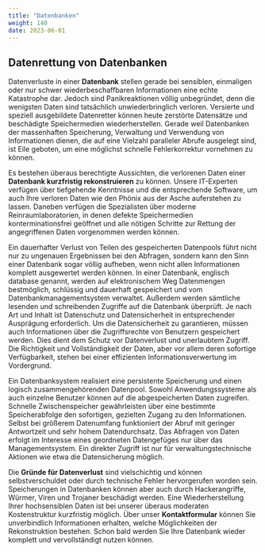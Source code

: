 ```yaml
---
title: "Datenbanken"
weight: 140
date: 2023-06-01
---
```


## Datenrettung von Datenbanken

Datenverluste in einer **Datenbank** stellen gerade bei sensiblen, einmaligen oder nur schwer wiederbeschaffbaren Informationen eine echte Katastrophe dar. Jedoch sind Panikreaktionen völlig unbegründet, denn die wenigsten Daten sind tatsächlich unwiederbringlich verloren. Versierte und speziell ausgebildete Datenretter können heute zerstörte Datensätze und beschädigte Speichermedien wiederherstellen. Gerade weil Datenbanken der massenhaften Speicherung, Verwaltung und Verwendung von Informationen dienen, die auf eine Vielzahl paralleler Abrufe ausgelegt sind, ist Eile geboten, um eine möglichst schnelle Fehlerkorrektur vornehmen zu können.

Es bestehen überaus berechtigte Aussichten, die verlorenen Daten einer **Datenbank kurzfristig rekonstruieren** zu können. Unsere IT-Experten verfügen über tiefgehende Kenntnisse und die entsprechende Software, um auch Ihre verloren Daten wie den Phönix aus der Asche auferstehen zu lassen. Daneben verfügen die Spezialisten über moderne Reinraumlaboratorien, in denen defekte Speichermedien konterminationsfrei geöffnet und alle nötigen Schritte zur Rettung der angegriffenen Daten vorgenommen werden können.

Ein dauerhafter Verlust von Teilen des gespeicherten Datenpools führt nicht nur zu ungenauen Ergebnissen bei den Abfragen, sondern kann den Sinn einer Datenbank sogar völlig aufheben, wenn nicht allen Informationen komplett ausgewertet werden können. In einer Datenbank, englisch database genannt, werden auf elektronischem Weg Datenmengen bestmöglich, schlüssig und dauerhaft gespeichert und vom Datenbankmanagementsystem verwaltet. Außerdem werden sämtliche lesenden und schreibenden Zugriffe auf die Datenbank überprüft. Je nach Art und Inhalt ist Datenschutz und Datensicherheit in entsprechender Ausprägung erforderlich. Um die Datensicherheit zu garantieren, müssen auch Informationen über die Zugriffsrechte von Benutzern gespeichert werden. Dies dient dem Schutz vor Datenverlust und unerlaubtem Zugriff. Die Richtigkeit und Vollständigkeit der Daten, aber vor allem deren sofortige Verfügbarkeit, stehen bei einer effizienten Informationsverwertung im Vordergrund.

Ein Datenbanksystem realisiert eine persistente Speicherung und einen logisch zusammengehörenden Datenpool. Sowohl Anwendungssysteme als auch einzelne Benutzer können auf die abgespeicherten Daten zugreifen. Schnelle Zwischenspeicher gewährleisten über eine bestimmte Speicherabfolge den sofortigen, gezielten Zugang zu den Informationen. Selbst bei größerem Datenumfang funktioniert der Abruf mit geringer Antwortzeit und sehr hohem Datendurchsatz. Das Abfragen von Daten erfolgt im Interesse eines geordneten Datengefüges nur über das Managementsystem. Ein direkter Zugriff ist nur für verwaltungstechnische Aktionen wie etwa die Datensicherung möglich.

Die **Gründe für Datenverlust** sind vielschichtig und können selbstverschuldet oder durch technische Fehler hervorgerufen worden sein. Speicherungen in Datenbanken können aber auch durch Hackerangriffe, Würmer, Viren und Trojaner beschädigt werden. Eine Wiederherstellung Ihrer hochsensiblen Daten ist bei unserer überaus moderaten Kostenstruktur kurzfristig möglich. Über unser **Kontaktformular** können Sie unverbindlich Informationen erhalten, welche Möglichkeiten der Rekonstruktion bestehen. Schon bald werden Sie Ihre Datenbank wieder komplett und vervollständigt nutzen können.
